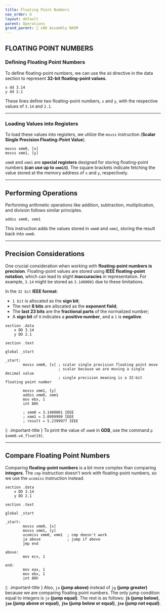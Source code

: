 ```yaml
---
title: Floating Point Numbers
nav_order: 6
layout: default
parent: Operations
grand_parent: 🔲 x86 Assembly NASM
---
```


## **FLOATING POINT NUMBERS**

### **Defining Floating Point Numbers**

To define floating-point numbers, we can use the `dd` directive in the data section to represent **32-bit floating-point values**.

```
x dd 3.14
y dd 2.1
```

These lines define two floating-point numbers, `x` and `y`, with the respective values of `3.14` and `2.1`.

----

### **Loading Values into Registers**

To load these values into registers, we utilize the `movss` instruction (**Scalar Single Precision Floating-Point Value**).

```
movss xmm0, [x]
movss xmm1, [y]
```

`xmm0` and `xmm1` are **special registers** designed for storing floating-point numbers **(can use up to `xmm15`)**. The square brackets indicate fetching the value stored at the memory address of `x` and `y`, respectively.

----

## **Performing Operations**

Performing arithmetic operations like addition, subtraction, multiplication, and division follows similar principles.

```
addss xmm0, xmm1
```

This instruction adds the values stored in `xmm0` and `xmm1`, storing the result back into `xmm0`.

----

## **Precision Considerations**

One crucial consideration when working with **floating-point numbers is precision**. Floating-point values are stored using **IEEE floating-point notation**, which can lead to slight **inaccuracies** in representation. For example, `3.14` might be stored as `3.1400001` due to these limitations.

In the `32 bit` **IEEE format**:
- `1 bit` is allocated as the **sign bit**;
- The next **8 bits** are allocated as the **exponent field**;
- The **last 23 bits** are the **fractional parts** of the normalized number;
-  A **sign bit** of `0` indicates a **positive number**, and a `1` is **negative**.

```
section .data
    x DD 3.14
    y DD 2.1

section .text

global _start

_start:
        movss xmm0, [x] ; scalar single precision floating point move
                        ; scalar because we are moving a single decimal value
                        ; single precision meaning is a 32-bit floating point number
        
        movss xmm1, [y]
        addss xmm0, xmm1
        mov ebx, 1
        int 80h

        ; xmm0 = 3.1400001 IEEE
        ; xmm1 = 2.0999999 IEEE
        ; result = 5.2399977 IEEE
```

{: .important-title }
To print the value of `xmm0` in **GDB**, use the command `p $xmm0.v4_float[0]`.

----

## **Compare Floating Point Numbers**

Comparing **floating-point numbers** is a bit more complex than comparing **integers**. The `cmp` instruction doesn't work with floating-point numbers, so we use the `ucomiss` instruction instead.

```
section .data
    x DD 3.14
    y DD 2.1

section .text

global _start

_start:
        movss xmm0, [x]
        movss xmm1, [y]
        ucomiss xmm0, xmm1  ; cmp doesn't work
        ja above            ; jump if above
        jmp end

above:
        mov ecx, 1

end:
        mov eax, 1
        mov ebx, 1
        int 80h
```

{: .important-title }
Also, `ja` **(jump above)** instead of `jg` **(jump greater)** because we are comparing floating point numbers. The only jump condition equal to integers is `je` **(jump equal)**. The rest is as follows: **`jb` (jump below)**, **`jae` (jump above or equal)**, **`jbe` (jump below or equal)**, **`jne` (jump not equal)**.
